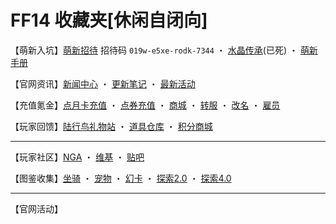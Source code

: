 # FF14 收藏夹[休闲自闭向]

【萌新入坑】[萌新招待](http://act.ff.sdo.com/20180515Zhaodai/index.html) 招待码 `019w-e5xe-rodk-7344` ・ [水晶传承](http://act.ff.sdo.com/project/151019shuijin/index.asp)(已死) ・ [萌新手册](https://ff14.org)

【官网资讯】[新闻中心](http://ff.sdo.com/web8/index.html#/newstab/newslist) ・ [更新笔记](http://ff.sdo.com/web8/index.html#/patchnote) ・ [最新活动](https://urn.cx/ff14huodong)

【充值氪金】[点月卡充值](https://pay.sdo.com/item/GWPAY-100001900) ・ [点券充值](https://pay.sdo.com/item/GWPAY-0) ・ [商城](http://act.ff.sdo.com/20170918Shop/mall.html#/mall) ・ [转服](http://act.ff.sdo.com/project/141028dgf/transfer.asp) ・ [改名](http://act.ff.sdo.com/project/141028dgf/renamed.asp) ・ [雇员](http://act.ff.sdo.com/project/141028dgf/retainer.asp)

【玩家回馈】[陆行鸟礼物站](http://ff.pay.sdo.com/DepositActivity/index.htm) ・ [道具仓库](http://act.ff.sdo.com/20170918Shop/index.html) ・ [积分商城](http://act.ff.sdo.com/20180707jifen/index.html#/exchange/exmall)

----

【玩家社区】[NGA](https://bbs.nga.cn/thread.php?fid=-362960) ・ [维基](https://ff14.huijiwiki.com/wiki/%E9%A6%96%E9%A1%B5) ・ [贴吧](https://tieba.baidu.com/ff14)

【图鉴收集】[坐骑](https://ff14.huijiwiki.com/wiki/%E5%9D%90%E9%AA%91%E8%8E%B7%E5%8F%96%E6%96%B9%E5%BC%8F) ・ [宠物](https://ff14.huijiwiki.com/wiki/%E5%AE%A0%E7%89%A9) ・ [幻卡](https://ff14.huijiwiki.com/wiki/%E4%B9%9D%E5%AE%AB%E5%B9%BB%E5%8D%A1%E8%8E%B7%E5%8F%96%E6%96%B9%E5%BC%8F) ・ [探索2.0](https://annangela.github.io/FFXIVSightseeingGuide/#/) ・ [探索4.0](https://bbs.nga.cn/read.php?tid=11861705)

----

【官网活动】<span id="huodong"></span>

<style>
#huodong span::after {
  content: ' ・ ';
}
#huodong span:last-of-type::after {
  content: '';
}
</style>

<script>
b = document.createElement('base');
b.target = '_blank';
document.head.appendChild(b);
function listhFun(data) {
  const els = data.Data.map(d => {
    const el = document.createElement('a')
    el.href = d.OutLink
    el.textContent = d.Title
    const w = document.createElement('span')
    w.appendChild(el)
    return w
  })
  const parent = document.body.querySelector('#huodong')
  for (const e of els) {
    parent.appendChild(e)
  }
}
</script>
<script defer src="https://ff.web.sdo.com/inc/newdata.ashx?url=List?gameCode=ff&category=7141&pageIndex=0&pageSize=5&callback=listhFun"></script>
